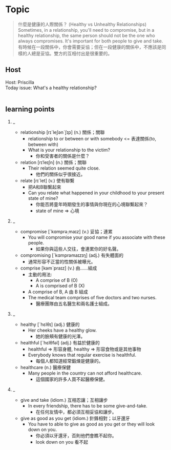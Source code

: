 # Topic

> 什麼是健康的人際關係？ (Healthy vs Unhealthy Relationships) <br>
> Sometimes, in a relationship, you'll need to compromise, but in a healthy relationship, the same person should not be the one who always compromises. It's important for both people to give and take. <br>
> 有時候在一段關係中，你會需要妥協；但在一段健康的關係中，不應該是同樣的人總是妥協。雙方的互相付出是很重要的。 <br>

## Host
Host: Priscilla
<br>Today issue: What's a healthy relationship?
<br><br>
## learning points
1. _
	* relationship  [rɪˋleʃənˋʃɪp]  (n.)  關係；關聯
		- relationship to or between or with somebody <= 表達關係(to, between with)
		- What is your relationship to the victim?
			+ 你和受害者的關係是什麼？
	* relation  [rɪˈleɪʃn]  (n.)  關係；關聯
		- Their relation seemed quite close.
			+ 他們的關係似乎很接近。
	* relate  [rɪˋlet]  (v.)  使有聯繫
		- 把A和B聯繫起來
		- Can you relate what happened in your childhood to your present state of mine?
			+ 你能否將童年時期發生的事情與你現在的心境聯繫起來？
			+ state of mine => 心境

2. _
	* compromise  [ˋkɑmprə͵maɪz]  (v.)  妥協；連累
		- You will compromise your good name if you associate with these people.
			+ 如果你與這些人交往，會連累你的好名聲。
	* compromising  [ˋkɑmprəmaɪzɪŋ]  (adj.)  有失體面的
		- 通常形容不正當的性關係被曝光。
	* comprise  [kəmˋpraɪz]  (v.)  由……組成
		- 主動的用法:
			+ A comprise of B (O)
			+ A is comprised of B (X)
		- A comprise of B, A 由 B 組成
		- The medical team comprises of five doctors and two nurses.
			+ 醫療團隊由五名醫生和兩名護士組成。

3. _
	* healthy  [ˋhɛlθɪ]  (adj.)  健康的
		- Her cheeks have a healthy glow.
			+ 她的臉頰有健康的光澤。
	* healthful  [ˋhɛlθfəl]  (adj.)  有益於健康的
		- healthful => 形容身體, healthy => 形容食物或是其他事物
		- Everybody knows that regular exercise is healthful.
			+ 每個人都知道經常鍛煉是健康的。
	* healthcare  (n.)  醫療保健
		- Many people in the country can not afford healthcare.
			+ 這個國家的許多人買不起醫療保健。

4. _
	* give and take  (idiom.)  互相忍讓；互相讓步
		- In every friendship, there has to be some give-and-take.
			+ 在任何友情中，都必須互相妥協和讓步。
	* give as good as you get  (idiom.)  針鋒相對；以牙還牙
		- You have to able to give as good as you get or they will look down on you.
			+ 你必須以牙還牙，否則他們會瞧不起你。
			+ look down on you 看不起
